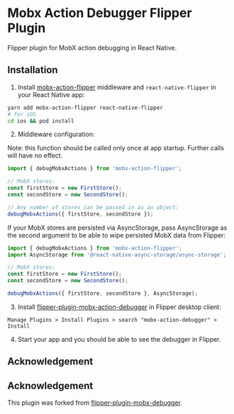 # Mobx Action Debugger Flipper Plugin

Flipper plugin for MobX action debugging in React Native.

## Installation

1. Install [mobx-action-flipper](https://github.com/chvanlennep/mobx-action-flipper) middleware and `react-native-flipper` in your React Native app:

```bash
yarn add mobx-action-flipper react-native-flipper
# for iOS
cd ios && pod install
```

2. Middleware configuration:

Note: this function should be called only once at app startup. Further calls will have no effect.

```javascript
import { debugMobxActions } from 'mobx-action-flipper';

// MobX stores:
const firstStore = new FirstStore();
const secondStore = new SecondStore();

// Any number of stores can be passed in as an object:
debugMobxActions({ firstStore, secondStore });
```

If your MobX stores are persisted via AsyncStorage, pass AsyncStorage as the second argument to be able to wipe persisted MobX data from Flipper:

```javascript
import { debugMobxActions } from 'mobx-action-flipper';
import AsyncStorage from '@react-native-async-storage/async-storage';

// MobX stores:
const firstStore = new FirstStore();
const secondStore = new SecondStore();

debugMobxActions({ firstStore, secondStore }, AsyncStorage);
```

3. Install [flipper-plugin-mobx-action-debugger](https://github.com/chvanlennep/flipper-plugin-mobx-action-debugger) in Flipper desktop client:

```
Manage Plugins > Install Plugins > search "mobx-action-debugger" > Install
```

4. Start your app and you should be able to see the debugger in Flipper.

## Acknowledgement

## Acknowledgement

This plugin was forked from [flipper-plugin-mobx-debugger](https://github.com/khorark/flipper-plugin-mobx-debugger).
